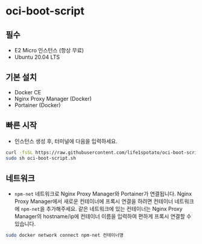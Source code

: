 # oci-boot-script
## 필수
- E2 Micro 인스턴스 (항상 무료)
- Ubuntu 20.04 LTS

## 기본 설치
- Docker CE
- Nginx Proxy Manager (Docker)
- Portainer (Docker)

## 빠른 시작
- 인스턴스 생성 후, 터미널에 다음을 입력하세요.
```sh
curl -fsSL https://raw.githubusercontent.com/life1spotato/oci-boot-script/main/oci-boot-script.sh -o oci-boot-script.sh
sudo sh oci-boot-script.sh
```

## 네트워크
- `npm-net` 네트워크로 Nginx Proxy Manager와 Portainer가 연결됩니다. Nginx Proxy Manager에서 새로운 컨테이너에 프록시 연결을 하려면 컨테이너 네트워크에 `npm-net`을 추가해주세요. 같은 네트워크에 있는 컨테이너는 Nginx Proxy Manager의 hostname/ip에 컨테이너 이름을 입력하여 편하게 프록시 연결할 수 있습니다.
```sh
sudo docker network connect npm-net 컨테이너명
```
